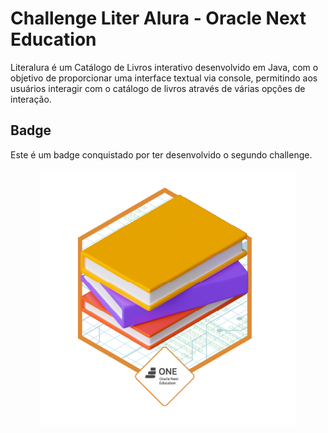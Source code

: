 # Challenge Liter Alura - Oracle Next Education

Literalura é um Catálogo de Livros interativo desenvolvido em Java, com o objetivo de proporcionar uma interface textual via console,
permitindo aos usuários interagir com o catálogo de livros através de várias opções de interação.

## Badge
Este é um badge conquistado por ter desenvolvido o segundo challenge. 

<div align="center">
  
![Badge](img/badge_literalura.png)

</div>
